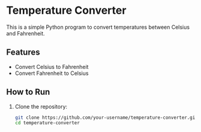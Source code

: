 # Temperature Converter  

This is a simple Python program to convert temperatures between Celsius and Fahrenheit.  

## Features  
- Convert Celsius to Fahrenheit  
- Convert Fahrenheit to Celsius  

## How to Run  
1. Clone the repository:  
   ```bash
   git clone https://github.com/your-username/temperature-converter.git
   cd temperature-converter
